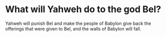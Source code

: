 # What will Yahweh do to the god Bel?

Yahweh will punish Bel and make the people of Babylon give back the offerings that were given to Bel, and the walls of Babylon will fall.
